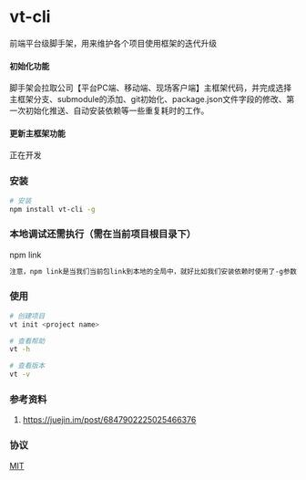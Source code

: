 # vt-cli


前端平台级脚手架，用来维护各个项目使用框架的迭代升级

#### 初始化功能
脚手架会拉取公司【平台PC端、移动端、现场客户端】主框架代码，并完成选择主框架分支、submodule的添加、git初始化、package.json文件字段的修改、第一次初始化推送、自动安装依赖等一些重复耗时的工作。

#### 更新主框架功能
正在开发

### 安装

```bash
# 安装
npm install vt-cli -g
```

### 本地调试还需执行（需在当前项目根目录下）
npm link

```bash
注意，npm link是当我们当前包link到本地的全局中，就好比如我们安装依赖时使用了-g参数把一些包装到了全局环境一样，是用来方便我们本地开发时测试的，他可以让我们开发的时候自动热更新。如果不清楚npm link的小伙伴，可以去npm官网查查npm link的用法再继续往下学习。
```

### 使用

```bash
# 创建项目
vt init <project name>

# 查看帮助
vt -h

# 查看版本
vt -v
```

### 参考资料
1. https://juejin.im/post/6847902225025466376

### 协议

[MIT](./LICENSE)
